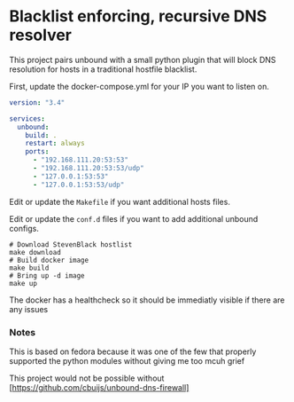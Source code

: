 # Blacklist enforcing, recursive DNS resolver

This project pairs unbound with a small python plugin that will block DNS resolution
for hosts in a traditional hostfile blacklist.


First, update the docker-compose.yml for your IP you want to listen on.

```yaml
version: "3.4"

services:
  unbound:
    build: .
    restart: always
    ports:
      - "192.168.111.20:53:53"
      - "192.168.111.20:53:53/udp"
      - "127.0.0.1:53:53"
      - "127.0.0.1:53:53/udp"
```

Edit or update the `Makefile` if you want additional hosts files.

Edit or update the `conf.d` files if you want to add additional unbound
configs.

```
# Download StevenBlack hostlist
make download
# Build docker image
make build
# Bring up -d image
make up
```

The docker has a healthcheck so it should be immediatly visible if there are any issues

### Notes

This is based on fedora because it was one of the few that properly supported the python
modules without giving me too mcuh grief

This project would not be possible without 
[https://github.com/cbuijs/unbound-dns-firewall]
